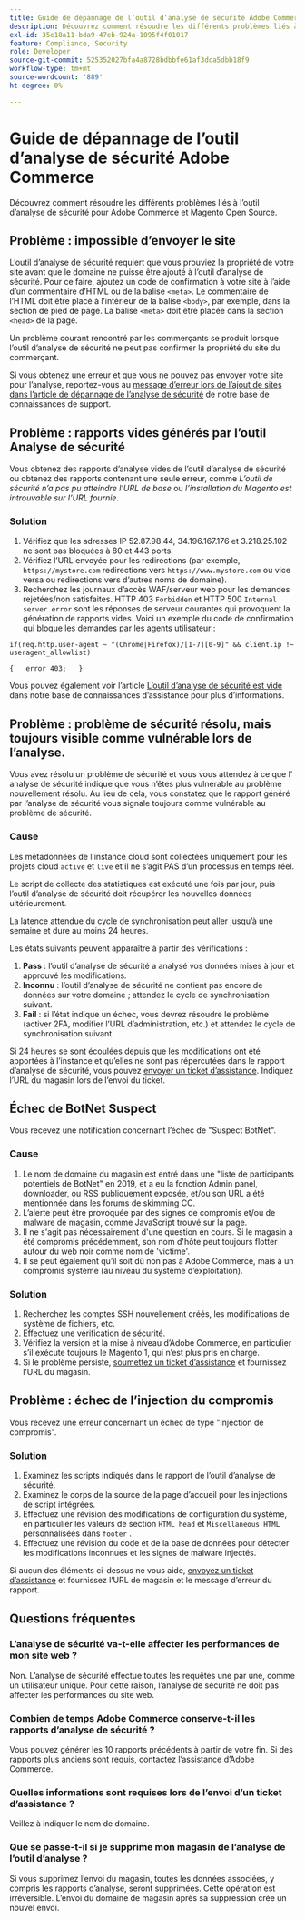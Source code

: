 ```yaml
---
title: Guide de dépannage de l’outil d’analyse de sécurité Adobe Commerce
description: Découvrez comment résoudre les différents problèmes liés à l’outil d’analyse de sécurité pour Adobe Commerce et Magento Open Source.
exl-id: 35e18a11-bda9-47eb-924a-1095f4f01017
feature: Compliance, Security
role: Developer
source-git-commit: 525352027bfa4a8728bdbbfe61af3dca5dbb18f9
workflow-type: tm+mt
source-wordcount: '889'
ht-degree: 0%

---
```


# Guide de dépannage de l’outil d’analyse de sécurité Adobe Commerce

Découvrez comment résoudre les différents problèmes liés à l’outil d’analyse de sécurité pour Adobe Commerce et Magento Open Source.

## Problème : impossible d’envoyer le site

L’outil d’analyse de sécurité requiert que vous prouviez la propriété de votre site avant que le domaine ne puisse être ajouté à l’outil d’analyse de sécurité. Pour ce faire, ajoutez un code de confirmation à votre site à l’aide d’un commentaire d’HTML ou de la balise `<meta>`. Le commentaire de l’HTML doit être placé à l’intérieur de la balise `<body>`, par exemple, dans la section de pied de page. La balise `<meta>` doit être placée dans la section `<head>` de la page.

Un problème courant rencontré par les commerçants se produit lorsque l’outil d’analyse de sécurité ne peut pas confirmer la propriété du site du commerçant.

Si vous obtenez une erreur et que vous ne pouvez pas envoyer votre site pour l’analyse, reportez-vous au [message d’erreur lors de l’ajout de sites dans l’article de dépannage de l’analyse de sécurité](/help/troubleshooting/miscellaneous/error-message-adding-site-into-security-scan.md) de notre base de connaissances de support.

## Problème : rapports vides générés par l’outil Analyse de sécurité

Vous obtenez des rapports d’analyse vides de l’outil d’analyse de sécurité ou obtenez des rapports contenant une seule erreur, comme *L’outil de sécurité n’a pas pu atteindre l’URL de base* ou *l’installation du Magento est introuvable sur l’URL fournie*.

### Solution

1. Vérifiez que les adresses IP 52.87.98.44, 34.196.167.176 et 3.218.25.102 ne sont pas bloquées à 80 et 443 ports.
1. Vérifiez l’URL envoyée pour les redirections (par exemple, `https://mystore.com` redirections vers `https://www.mystore.com` ou vice versa ou redirections vers d’autres noms de domaine).
1. Recherchez les journaux d’accès WAF/serveur web pour les demandes rejetées/non satisfaites. HTTP 403 `Forbidden` et HTTP 500 `Internal server error` sont les réponses de serveur courantes qui provoquent la génération de rapports vides. Voici un exemple du code de confirmation qui bloque les demandes par les agents utilisateur :

```code block
if(req.http.user-agent ~ "(Chrome|Firefox)/[1-7][0-9]" && client.ip !~ useragent_allowlist)

{   error 403;   }
```

Vous pouvez également voir l’article [L’outil d’analyse de sécurité est vide](/help/troubleshooting/miscellaneous/the-security-scan-tool-report-is-blank.md) dans notre base de connaissances d’assistance pour plus d’informations.

## Problème : problème de sécurité résolu, mais toujours visible comme vulnérable lors de l’analyse.

Vous avez résolu un problème de sécurité et vous vous attendez à ce que l’ analyse de sécurité indique que vous n’êtes plus vulnérable au problème nouvellement résolu. Au lieu de cela, vous constatez que le rapport généré par l’analyse de sécurité vous signale toujours comme vulnérable au problème de sécurité.

### Cause

Les métadonnées de l’instance cloud sont collectées uniquement pour les projets cloud `active` et `live` et il ne s’agit PAS d’un processus en temps réel.

Le script de collecte des statistiques est exécuté une fois par jour, puis l’outil d’analyse de sécurité doit récupérer les nouvelles données ultérieurement.

La latence attendue du cycle de synchronisation peut aller jusqu’à une semaine et dure au moins 24 heures.

Les états suivants peuvent apparaître à partir des vérifications :

1. **Pass** : l’outil d’analyse de sécurité a analysé vos données mises à jour et approuvé les modifications.
1. **Inconnu** : l’outil d’analyse de sécurité ne contient pas encore de données sur votre domaine ; attendez le cycle de synchronisation suivant.
1. **Fail** : si l’état indique un échec, vous devrez résoudre le problème (activer 2FA, modifier l’URL d’administration, etc.) et attendez le cycle de synchronisation suivant.

Si 24 heures se sont écoulées depuis que les modifications ont été apportées à l’instance et qu’elles ne sont pas répercutées dans le rapport d’analyse de sécurité, vous pouvez [envoyer un ticket d’assistance](/help/help-center-guide/help-center/magento-help-center-user-guide.md#submit-ticket). Indiquez l’URL du magasin lors de l’envoi du ticket.

## Échec de BotNet Suspect

Vous recevez une notification concernant l’échec de &quot;Suspect BotNet&quot;.

### Cause

1. Le nom de domaine du magasin est entré dans une &quot;liste de participants potentiels de BotNet&quot; en 2019, et a eu la fonction Admin panel, downloader, ou RSS publiquement exposée, et/ou son URL a été mentionnée dans les forums de skimming CC.
1. L’alerte peut être provoquée par des signes de compromis et/ou de malware de magasin, comme JavaScript trouvé sur la page.
1. Il ne s&#39;agit pas nécessairement d&#39;une question en cours. Si le magasin a été compromis précédemment, son nom d&#39;hôte peut toujours flotter autour du web noir comme nom de &#39;victime&#39;.
1. Il se peut également qu’il soit dû non pas à Adobe Commerce, mais à un compromis système (au niveau du système d’exploitation).

### Solution

1. Recherchez les comptes SSH nouvellement créés, les modifications de système de fichiers, etc.
1. Effectuez une vérification de sécurité.
1. Vérifiez la version et la mise à niveau d’Adobe Commerce, en particulier s’il exécute toujours le Magento 1, qui n’est plus pris en charge.
1. Si le problème persiste, [soumettez un ticket d’assistance](/help/help-center-guide/help-center/magento-help-center-user-guide.md#submit-ticket) et fournissez l’URL du magasin.

## Problème : échec de l’injection du compromis

Vous recevez une erreur concernant un échec de type &quot;Injection de compromis&quot;.

### Solution

1. Examinez les scripts indiqués dans le rapport de l’outil d’analyse de sécurité.
1. Examinez le corps de la source de la page d’accueil pour les injections de script intégrées.
1. Effectuez une révision des modifications de configuration du système, en particulier les valeurs de section `HTML head` et `Miscellaneous HTML` personnalisées dans `footer` .
1. Effectuez une révision du code et de la base de données pour détecter les modifications inconnues et les signes de malware injectés.

Si aucun des éléments ci-dessus ne vous aide, [envoyez un ticket d’assistance](/help/help-center-guide/help-center/magento-help-center-user-guide.md#submit-ticket) et fournissez l’URL de magasin et le message d’erreur du rapport.

## Questions fréquentes

### L’analyse de sécurité va-t-elle affecter les performances de mon site web ?

Non. L’analyse de sécurité effectue toutes les requêtes une par une, comme un utilisateur unique. Pour cette raison, l’analyse de sécurité ne doit pas affecter les performances du site web.

### Combien de temps Adobe Commerce conserve-t-il les rapports d’analyse de sécurité ?

Vous pouvez générer les 10 rapports précédents à partir de votre fin. Si des rapports plus anciens sont requis, contactez l’assistance d’Adobe Commerce.

### Quelles informations sont requises lors de l’envoi d’un ticket d’assistance ?

Veillez à indiquer le nom de domaine.

### Que se passe-t-il si je supprime mon magasin de l’analyse de l’outil d’analyse ?

Si vous supprimez l’envoi du magasin, toutes les données associées, y compris les rapports d’analyse, seront supprimées. Cette opération est irréversible. L’envoi du domaine de magasin après sa suppression crée un nouvel envoi.
